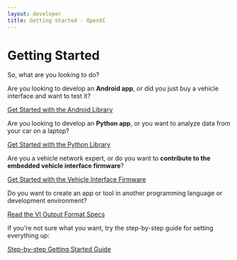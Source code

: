 ```yaml
---
layout: developer
title: Getting Started - OpenXC
---
```


<div class="page-header">
    <h1>Getting Started</h1>
</div>

So, what are you looking to do?

Are you looking to develop an **Android app**, or did you just buy a vehicle
interface and want to test it?

<a class="btn btn-success btn-lg"  href="/android/getting-started.html">
Get Started with the Android Library
</a>

Are you looking to develop an **Python app**, or you want to analyze data from
your car on a laptop?

<a class="btn btn-primary btn-lg"  href="/python/getting-started.html">
Get Started with the Python Library
</a>

Are you a vehicle network expert, or do you want to **contribute to the embedded
vehicle interface firmware**?

<a class="btn btn-info btn-lg"  href="/firmware/advanced-intro.html">
Get Started with the Vehicle Interface Firmware
</a>

Do you want to create an app or tool in another programming language or
development environment?

<a class="btn btn-success btn-lg"  href="https://github.com/openxc/openxc-message-format">
Read the VI Output Format Specs
</a>

If you're not sure what you want, try the step-by-step guide for setting
everything up:

<a class="btn btn-primary btn-lg"  href="/getting-started/step-by-step.html">
Step-by-step Getting Started Guide
</a>
